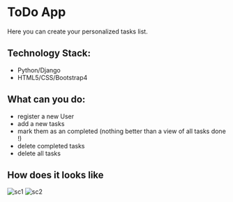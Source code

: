 # ToDo App

Here you can create your personalized tasks list.

## Technology Stack:
-	Python/Django
-	HTML5/CSS/Bootstrap4

## What can you do:
- register a new User
- add a new tasks
- mark them as an completed (nothing better than a view of all tasks done !)
- delete completed tasks
- delete all tasks


## How does it looks like

![sc1](https://user-images.githubusercontent.com/47001087/53736735-e3d05100-3e8a-11e9-8ea1-626e296e15bd.png)
![sc2](https://user-images.githubusercontent.com/47001087/53736736-e5017e00-3e8a-11e9-8fdc-15bbac05678d.png)

